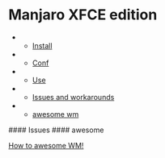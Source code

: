 Manjaro XFCE edition
===========

- * [Install](#Install)
- * [Conf](#Conf)
- * [Use](#Use)
- * [Issues and workarounds](#issues)
- * [awesome wm](#awesome)

<a name="issues"/>
#### Issues

<a name="Awesome"/>
#### awesome  

[How to awesome WM!](/awesome/awesome.md)